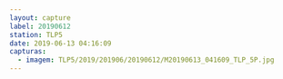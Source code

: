 ```yaml
---
layout: capture
label: 20190612
station: TLP5
date: 2019-06-13 04:16:09
capturas:
  - imagem: TLP5/2019/201906/20190612/M20190613_041609_TLP_5P.jpg
---
```

